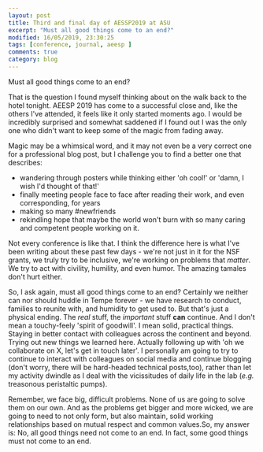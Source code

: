 ```yaml
---
layout: post
title: Third and final day of AESSP2019 at ASU
excerpt: "Must all good things come to an end?"
modified: 16/05/2019, 23:30:25
tags: [conference, journal, aeesp ]
comments: true
category: blog
---
```


Must all good things come to an end?

That is the question I found myself thinking about on the walk back to the hotel tonight. AEESP 2019 has come to a successful close and, like the others I've attended, it feels like it only started moments ago. I would be incredibly surprised and somewhat saddened if I found out I was the only one who didn't want to keep some of the magic from fading away.

Magic may be a whimsical word, and it may not even be a very correct one for a professional blog post, but I challenge you to find  a better one that describes:
* wandering through posters while thinking either 'oh cool!' or 'damn, I wish I'd thought of that!'
* finally meeting people face to face after reading their work, and even corresponding, for years
* making so many #newfriends
* rekindling hope that maybe the world won't burn with so many caring and competent people working on it.

Not every conference is like that. I think the difference here is what I've been writing about these past few days - we're not just in it for the NSF grants, we truly try to be inclusive, we're working on problems that *matter*. We try to act with civility, humility, and even humor. The amazing tamales don't hurt either.

So, I ask again, must all good things come to an end?  Certainly we neither can nor should huddle in Tempe forever - we have research to conduct, families to reunite with, and humidity to get used to.  But that's just a physical ending. The *real* stuff, the *important* stuff **can** continue. And I don't mean a touchy-feely 'spirit of goodwill'. I mean solid, practical things. Staying in better contact with colleagues across the continent and beyond. Trying out new things we learned here. Actually following up with 'oh we collaborate on X, let's get in touch later'. I personally am going to try to continue to interact with colleagues on social media and continue blogging (don't worry, there will be hard-headed technical posts,too), rather than let my activity dwindle as I deal with the vicissitudes of daily life in the lab (*e.g.* treasonous peristaltic pumps).

Remember, we face big, difficult problems.  None of us are going to solve them on our own. And as the problems get bigger and more wicked, we are going to need to not only form, but also maintain, solid working relationships based on mutual respect and common values.So, my answer is: No, all good things need not come to an end. In fact, some good things must not come to an end.
